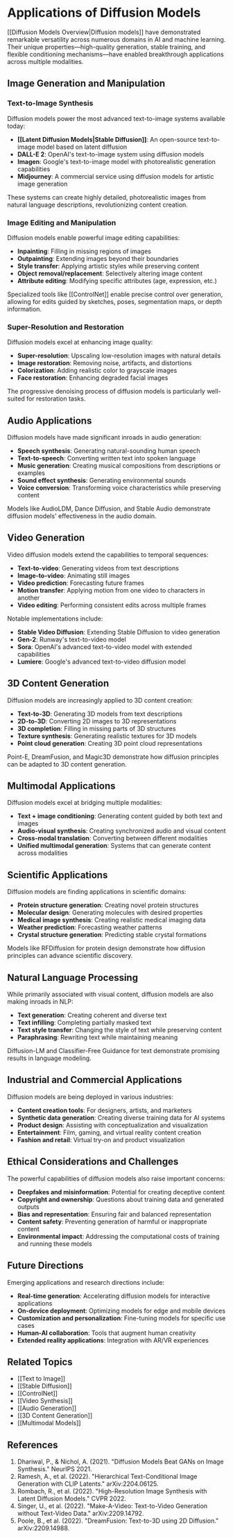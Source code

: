 # Applications of Diffusion Models

[[Diffusion Models Overview|Diffusion models]] have demonstrated remarkable versatility across numerous domains in AI and machine learning. Their unique properties—high-quality generation, stable training, and flexible conditioning mechanisms—have enabled breakthrough applications across multiple modalities.

## Image Generation and Manipulation

### Text-to-Image Synthesis

Diffusion models power the most advanced text-to-image systems available today:

- **[[Latent Diffusion Models|Stable Diffusion]]**: An open-source text-to-image model based on latent diffusion
- **DALL-E 2**: OpenAI's text-to-image system using diffusion models
- **Imagen**: Google's text-to-image model with photorealistic generation capabilities
- **Midjourney**: A commercial service using diffusion models for artistic image generation

These systems can create highly detailed, photorealistic images from natural language descriptions, revolutionizing content creation.

### Image Editing and Manipulation

Diffusion models enable powerful image editing capabilities:

- **Inpainting**: Filling in missing regions of images
- **Outpainting**: Extending images beyond their boundaries
- **Style transfer**: Applying artistic styles while preserving content
- **Object removal/replacement**: Selectively altering image content
- **Attribute editing**: Modifying specific attributes (age, expression, etc.)

Specialized tools like [[ControlNet]] enable precise control over generation, allowing for edits guided by sketches, poses, segmentation maps, or depth information.

### Super-Resolution and Restoration

Diffusion models excel at enhancing image quality:

- **Super-resolution**: Upscaling low-resolution images with natural details
- **Image restoration**: Removing noise, artifacts, and distortions
- **Colorization**: Adding realistic color to grayscale images
- **Face restoration**: Enhancing degraded facial images

The progressive denoising process of diffusion models is particularly well-suited for restoration tasks.

## Audio Applications

Diffusion models have made significant inroads in audio generation:

- **Speech synthesis**: Generating natural-sounding human speech
- **Text-to-speech**: Converting written text into spoken language
- **Music generation**: Creating musical compositions from descriptions or examples
- **Sound effect synthesis**: Generating environmental sounds
- **Voice conversion**: Transforming voice characteristics while preserving content

Models like AudioLDM, Dance Diffusion, and Stable Audio demonstrate diffusion models' effectiveness in the audio domain.

## Video Generation

Video diffusion models extend the capabilities to temporal sequences:

- **Text-to-video**: Generating videos from text descriptions
- **Image-to-video**: Animating still images
- **Video prediction**: Forecasting future frames
- **Motion transfer**: Applying motion from one video to characters in another
- **Video editing**: Performing consistent edits across multiple frames

Notable implementations include:
- **Stable Video Diffusion**: Extending Stable Diffusion to video generation
- **Gen-2**: Runway's text-to-video model
- **Sora**: OpenAI's advanced text-to-video model with extended capabilities
- **Lumiere**: Google's advanced text-to-video diffusion model

## 3D Content Generation

Diffusion models are increasingly applied to 3D content creation:

- **Text-to-3D**: Generating 3D models from text descriptions
- **2D-to-3D**: Converting 2D images to 3D representations
- **3D completion**: Filling in missing parts of 3D structures
- **Texture synthesis**: Generating realistic textures for 3D models
- **Point cloud generation**: Creating 3D point cloud representations

Point-E, DreamFusion, and Magic3D demonstrate how diffusion principles can be adapted to 3D content generation.

## Multimodal Applications

Diffusion models excel at bridging multiple modalities:

- **Text + image conditioning**: Generating content guided by both text and images
- **Audio-visual synthesis**: Creating synchronized audio and visual content
- **Cross-modal translation**: Converting between different modalities
- **Unified multimodal generation**: Systems that can generate content across modalities

## Scientific Applications

Diffusion models are finding applications in scientific domains:

- **Protein structure generation**: Creating novel protein structures
- **Molecular design**: Generating molecules with desired properties
- **Medical image synthesis**: Creating realistic medical imaging data
- **Weather prediction**: Forecasting weather patterns
- **Crystal structure generation**: Predicting stable crystal formations

Models like RFDiffusion for protein design demonstrate how diffusion principles can advance scientific discovery.

## Natural Language Processing

While primarily associated with visual content, diffusion models are also making inroads in NLP:

- **Text generation**: Creating coherent and diverse text
- **Text infilling**: Completing partially masked text
- **Text style transfer**: Changing the style of text while preserving content
- **Paraphrasing**: Rewriting text while maintaining meaning

Diffusion-LM and Classifier-Free Guidance for text demonstrate promising results in language modeling.

## Industrial and Commercial Applications

Diffusion models are being deployed in various industries:

- **Content creation tools**: For designers, artists, and marketers
- **Synthetic data generation**: Creating diverse training data for AI systems
- **Product design**: Assisting with conceptualization and visualization
- **Entertainment**: Film, gaming, and virtual reality content creation
- **Fashion and retail**: Virtual try-on and product visualization

## Ethical Considerations and Challenges

The powerful capabilities of diffusion models also raise important concerns:

- **Deepfakes and misinformation**: Potential for creating deceptive content
- **Copyright and ownership**: Questions about training data and generated outputs
- **Bias and representation**: Ensuring fair and balanced representation
- **Content safety**: Preventing generation of harmful or inappropriate content
- **Environmental impact**: Addressing the computational costs of training and running these models

## Future Directions

Emerging applications and research directions include:

- **Real-time generation**: Accelerating diffusion models for interactive applications
- **On-device deployment**: Optimizing models for edge and mobile devices
- **Customization and personalization**: Fine-tuning models for specific use cases
- **Human-AI collaboration**: Tools that augment human creativity
- **Extended reality applications**: Integration with AR/VR experiences

## Related Topics

- [[Text to Image]]
- [[Stable Diffusion]]
- [[ControlNet]]
- [[Video Synthesis]]
- [[Audio Generation]]
- [[3D Content Generation]]
- [[Multimodal Models]]

## References

1. Dhariwal, P., & Nichol, A. (2021). "Diffusion Models Beat GANs on Image Synthesis." NeurIPS 2021.
2. Ramesh, A., et al. (2022). "Hierarchical Text-Conditional Image Generation with CLIP Latents." arXiv:2204.06125.
3. Rombach, R., et al. (2022). "High-Resolution Image Synthesis with Latent Diffusion Models." CVPR 2022.
4. Singer, U., et al. (2022). "Make-A-Video: Text-to-Video Generation without Text-Video Data." arXiv:2209.14792.
5. Poole, B., et al. (2022). "DreamFusion: Text-to-3D using 2D Diffusion." arXiv:2209.14988.